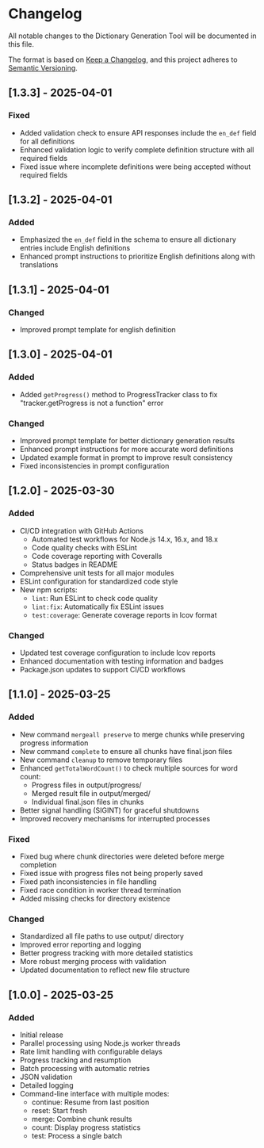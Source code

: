 # Changelog

All notable changes to the Dictionary Generation Tool will be documented in this file.

The format is based on [Keep a Changelog](https://keepachangelog.com/en/1.0.0/),
and this project adheres to [Semantic Versioning](https://semver.org/spec/v2.0.0.html).

## [1.3.3] - 2025-04-01

### Fixed
- Added validation check to ensure API responses include the `en_def` field for all definitions
- Enhanced validation logic to verify complete definition structure with all required fields
- Fixed issue where incomplete definitions were being accepted without required fields

## [1.3.2] - 2025-04-01

### Added
- Emphasized the `en_def` field in the schema to ensure all dictionary entries include English definitions
- Enhanced prompt instructions to prioritize English definitions along with translations

## [1.3.1] - 2025-04-01

### Changed
- Improved prompt template for english definition

## [1.3.0] - 2025-04-01

### Added
- Added `getProgress()` method to ProgressTracker class to fix "tracker.getProgress is not a function" error

### Changed
- Improved prompt template for better dictionary generation results
- Enhanced prompt instructions for more accurate word definitions
- Updated example format in prompt to improve result consistency
- Fixed inconsistencies in prompt configuration

## [1.2.0] - 2025-03-30

### Added
- CI/CD integration with GitHub Actions
  - Automated test workflows for Node.js 14.x, 16.x, and 18.x
  - Code quality checks with ESLint
  - Code coverage reporting with Coveralls
  - Status badges in README
- Comprehensive unit tests for all major modules
- ESLint configuration for standardized code style
- New npm scripts:
  - `lint`: Run ESLint to check code quality
  - `lint:fix`: Automatically fix ESLint issues
  - `test:coverage`: Generate coverage reports in lcov format

### Changed
- Updated test coverage configuration to include lcov reports
- Enhanced documentation with testing information and badges
- Package.json updates to support CI/CD workflows

## [1.1.0] - 2025-03-25

### Added
- New command `mergeall preserve` to merge chunks while preserving progress information
- New command `complete` to ensure all chunks have final.json files
- New command `cleanup` to remove temporary files
- Enhanced `getTotalWordCount()` to check multiple sources for word count:
  - Progress files in output/progress/
  - Merged result file in output/merged/
  - Individual final.json files in chunks
- Better signal handling (SIGINT) for graceful shutdowns
- Improved recovery mechanisms for interrupted processes

### Fixed
- Fixed bug where chunk directories were deleted before merge completion
- Fixed issue with progress files not being properly saved
- Fixed path inconsistencies in file handling
- Fixed race condition in worker thread termination
- Added missing checks for directory existence

### Changed
- Standardized all file paths to use output/ directory
- Improved error reporting and logging
- Better progress tracking with more detailed statistics
- More robust merging process with validation
- Updated documentation to reflect new file structure

## [1.0.0] - 2025-03-25

### Added
- Initial release
- Parallel processing using Node.js worker threads
- Rate limit handling with configurable delays
- Progress tracking and resumption
- Batch processing with automatic retries
- JSON validation
- Detailed logging
- Command-line interface with multiple modes:
  - continue: Resume from last position
  - reset: Start fresh
  - merge: Combine chunk results
  - count: Display progress statistics
  - test: Process a single batch 